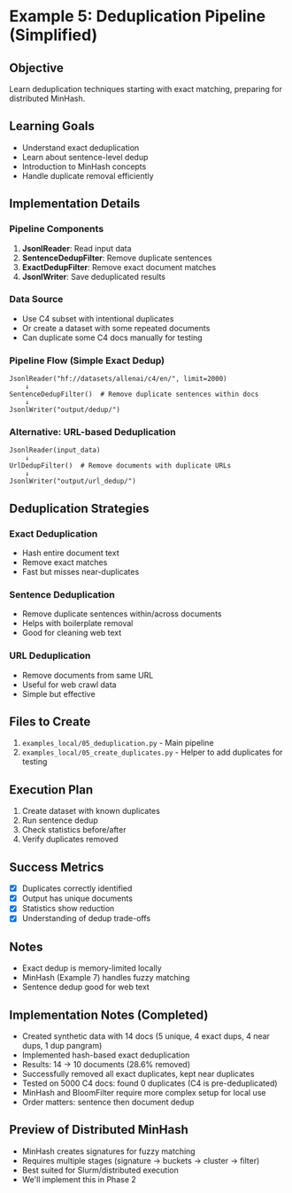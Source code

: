 # Example 5: Deduplication Pipeline (Simplified)

## Objective
Learn deduplication techniques starting with exact matching, preparing for distributed MinHash.

## Learning Goals
- Understand exact deduplication
- Learn about sentence-level dedup
- Introduction to MinHash concepts
- Handle duplicate removal efficiently

## Implementation Details

### Pipeline Components
1. **JsonlReader**: Read input data
2. **SentenceDedupFilter**: Remove duplicate sentences
3. **ExactDedupFilter**: Remove exact document matches
4. **JsonlWriter**: Save deduplicated results

### Data Source
- Use C4 subset with intentional duplicates
- Or create a dataset with some repeated documents
- Can duplicate some C4 docs manually for testing

### Pipeline Flow (Simple Exact Dedup)
```
JsonlReader("hf://datasets/allenai/c4/en/", limit=2000)
    ↓
SentenceDedupFilter()  # Remove duplicate sentences within docs
    ↓
JsonlWriter("output/dedup/")
```

### Alternative: URL-based Deduplication
```
JsonlReader(input_data)
    ↓
UrlDedupFilter()  # Remove documents with duplicate URLs
    ↓
JsonlWriter("output/url_dedup/")
```

## Deduplication Strategies

### Exact Deduplication
- Hash entire document text
- Remove exact matches
- Fast but misses near-duplicates

### Sentence Deduplication
- Remove duplicate sentences within/across documents
- Helps with boilerplate removal
- Good for cleaning web text

### URL Deduplication
- Remove documents from same URL
- Useful for web crawl data
- Simple but effective

## Files to Create
1. `examples_local/05_deduplication.py` - Main pipeline
2. `examples_local/05_create_duplicates.py` - Helper to add duplicates for testing

## Execution Plan
1. Create dataset with known duplicates
2. Run sentence dedup
3. Check statistics before/after
4. Verify duplicates removed

## Success Metrics
- [x] Duplicates correctly identified
- [x] Output has unique documents
- [x] Statistics show reduction
- [x] Understanding of dedup trade-offs

## Notes
- Exact dedup is memory-limited locally
- MinHash (Example 7) handles fuzzy matching
- Sentence dedup good for web text

## Implementation Notes (Completed)
- Created synthetic data with 14 docs (5 unique, 4 exact dups, 4 near dups, 1 dup pangram)
- Implemented hash-based exact deduplication
- Results: 14 → 10 documents (28.6% removed)
- Successfully removed all exact duplicates, kept near duplicates
- Tested on 5000 C4 docs: found 0 duplicates (C4 is pre-deduplicated)
- MinHash and BloomFilter require more complex setup for local use
- Order matters: sentence then document dedup

## Preview of Distributed MinHash
- MinHash creates signatures for fuzzy matching
- Requires multiple stages (signature → buckets → cluster → filter)
- Best suited for Slurm/distributed execution
- We'll implement this in Phase 2